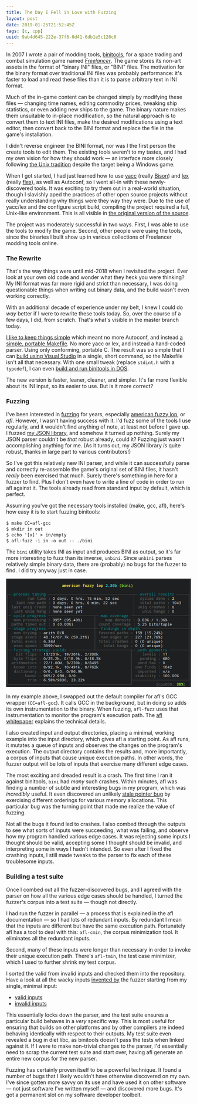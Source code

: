 ```yaml
---
title: The Day I Fell in Love with Fuzzing
layout: post
date: 2019-01-25T21:52:45Z
tags: [c, cpp]
uuid: 9ab4d645-222e-37f6-0d41-6db1e5c126c6
---
```


In 2007 I wrote a pair of modding tools, [binitools][bini], for a space
trading and combat simulation game named [*Freelancer*][fl]. The game
stores its non-art assets in the format of "binary INI" files, or "BINI"
files. The motivation for the binary format over traditional INI files
was probably performance: it's faster to load and read these files than
it is to parse arbitrary text in INI format.

Much of the in-game content can be changed simply by modifying these
files — changing time names, editing commodity prices, tweaking ship
statistics, or even adding new ships to the game. The binary nature
makes them unsuitable to in-place modification, so the natural approach
is to convert them to text INI files, make the desired modifications
using a text editor, then convert back to the BINI format and replace
the file in the game's installation.

I didn't reverse engineer the BINI format, nor was I the first person
the create tools to edit them. The existing tools weren't to my tastes,
and I had my own vision for how they should work — an interface more
closely following [the Unix tradition][taoup] despite the target being a
Windows game.

When I got started, I had just learned how to use [yacc][yacc] (really
[Bison][bison]) and [lex][lex] (really [flex][flex]), as well as
Autoconf, so I went all-in with these newly-discovered tools. It was
exciting to try them out in a real-world situation, though I slavishly
aped the practices of other open source projects without really
understanding why things were they way they were. Due to the use of
yacc/lex and the configure script build, compiling the project required
a full, Unix-like environment. This is all visible in [the original
version of the source][orig].

The project was moderately successful in two ways. First, I was able to
use the tools to modify the game. Second, other people were using the
tools, since the binaries I built show up in various collections of
Freelancer modding tools online.

### The Rewrite

That's the way things were until mid-2018 when I revisited the project.
Ever look at your own old code and wonder what they heck you were
thinking? My INI format was far more rigid and strict than necessary, I
was doing questionable things when writing out binary data, and the
build wasn't even working correctly.

With an additional decade of experience under my belt, I knew I could do
*way* better if I were to rewrite these tools today. So, over the course
of a few days, I did, from scratch. That's what's visible in the master
branch today.

[I like to keep things simple][simple] which meant no more Autoconf, and
instead [a simple, portable Makefile][make]. No more yacc or lex, and
instead a hand-coded parser. Using only conforming, portable C. The
result was so simple that I can [build using Visual Studio][msvc] in a
single, short command, so the Makefile isn't all that necessary. With
one small tweak (replace `stdint.h` with a `typedef`), I can even [build
and run binitools in DOS][borland].

The new version is faster, leaner, cleaner, and simpler. It's far more
flexible about its INI input, so its easier to use. But is it more
correct?

### Fuzzing

I've been interested in [fuzzing][fuzz] for years, especially
[american fuzzy lop][afl], or *afl*. However, I wasn't having success
with it. I'd fuzz some of the tools I use regularly, and it wouldn't
find anything of note, at least not before I gave up. I fuzzed [my
JSON library][pdjson], and somehow it turned up nothing. Surely my
JSON parser couldn't be *that* robust already, could it? Fuzzing just
wasn't accomplishing anything for me. (As it turns out, my JSON
library *is* quite robust, thanks in large part to various
contributors!)

So I've got this relatively new INI parser, and while it can
successfully parse and correctly re-assemble the game's original set of
BINI files, it hasn't *really* been exercised that much. Surely there's
something in here for a fuzzer to find. Plus I don't even have to write
a line of code in order to run afl against it. The tools already read
from standard input by default, which is perfect.

Assuming you've got the necessary tools installed (make, gcc, afl),
here's how easy it is to start fuzzing binitools:

    $ make CC=afl-gcc
    $ mkdir in out
    $ echo '[x]' > in/empty
    $ afl-fuzz -i in -o out -- ./bini

The `bini` utility takes INI as input and produces BINI as output, so
it's far more interesting to fuzz than its inverse, `unbini`. Since
`unbini` parses relatively simple binary data, there are (probably) no
bugs for the fuzzer to find. I did try anyway just in case.

![](/img/screenshot/afl.png)

In my example above, I swapped out the default compiler for afl's GCC
wrapper (`CC=afl-gcc`). It calls GCC in the background, but in doing so
adds its own instrumentation to the binary. When fuzzing, `afl-fuzz`
uses that instrumentation to monitor the program's execution path. The
[afl whitepaper][wp] explains the technical details.

I also created input and output directories, placing a minimal, working
example into the input directory, which gives afl a starting point. As
afl runs, it mutates a queue of inputs and observes the changes on the
program's execution. The output directory contains the results and, more
importantly, a corpus of inputs that cause unique execution paths. In
other words, the fuzzer output will be lots of inputs that exercise many
different edge cases.

The most exciting and dreaded result is a crash. The first time I ran it
against binitools, `bini` had *many* such crashes. Within minutes, afl
was finding a number of subtle and interesting bugs in my program, which
was *incredibly* useful. It even discovered an unlikely [stale pointer
bug][stale] by exercising different orderings for various memory
allocations. This particular bug was the turning point that made me
realize the value of fuzzing.

Not all the bugs it found led to crashes. I also combed through the
outputs to see what sorts of inputs were succeeding, what was failing,
and observe how my program handled various edge cases. It was rejecting
some inputs I thought should be valid, accepting some I thought should
be invalid, and interpreting some in ways I hadn't intended. So even
after I fixed the crashing inputs, I still made tweaks to the parser to
fix each of these troublesome inputs.

### Building a test suite

Once I combed out all the fuzzer-discovered bugs, and I agreed with the
parser on how all the various edge cases should be handled, I turned the
fuzzer's corpus into a test suite — though not directly.

I had run the fuzzer in parallel — a process that is explained in the
afl documentation — so I had lots of redundant inputs. By redundant I
mean that the inputs are different but have the same execution path.
Fortunately afl has a tool to deal with this: `afl-cmin`, the corpus
minimization tool. It eliminates all the redundant inputs.

Second, many of these inputs were longer than necessary in order to
invoke their unique execution path. There's `afl-tmin`, the test case
minimizer, which I used to further shrink my test corpus.

I sorted the valid from invalid inputs and checked them into the
repository. Have a look at all the wacky inputs [invented by][jpeg] the
fuzzer starting from my single, minimal input:

* [valid inputs][valid]
* [invalid inputs][invalid]

This essentially locks down the parser, and the test suite ensures a
particular build behaves in a *very* specific way. This is most useful
for ensuring that builds on other platforms and by other compilers are
indeed behaving identically with respect to their outputs. My test suite
even revealed a bug in diet libc, as binitools doesn't pass the tests
when linked against it. If I were to make non-trivial changes to the
parser, I'd essentially need to scrap the current test suite and start
over, having afl generate an entire new corpus for the new parser.

Fuzzing has certainly proven itself to be a powerful technique. It found
a number of bugs that I likely wouldn't have otherwise discovered on my
own. I've since gotten more savvy on its use and have used it on other
software — not just software I've written myself — and discovered more
bugs. It's got a permanent slot on my software developer toolbelt.


[afl]: http://lcamtuf.coredump.cx/afl/
[bini]: https://github.com/skeeto/binitools
[bison]: https://www.gnu.org/software/bison/
[borland]: https://nullprogram.com/blog/2018/04/13/
[fl]: https://en.wikipedia.org/wiki/Freelancer_(video_game)
[flex]: https://github.com/westes/flex
[fuzz]: https://labs.mwrinfosecurity.com/blog/what-the-fuzz/
[invalid]: https://github.com/skeeto/binitools/tree/master/tests/invalid
[jpeg]: https://lcamtuf.blogspot.com/2014/11/pulling-jpegs-out-of-thin-air.html
[lex]: http://pubs.opengroup.org/onlinepubs/9699919799/utilities/lex.html
[make]: https://nullprogram.com/blog/2017/08/20/
[msvc]: https://nullprogram.com/blog/2016/06/13/
[orig]: https://github.com/skeeto/binitools/tree/original
[pdjson]: https://github.com/skeeto/pdjson
[simple]: https://nullprogram.com/blog/2017/03/30/
[stale]: https://github.com/skeeto/binitools/commit/b695aec7d0021299cbd83c8c6983055f16d11507
[taoup]: http://www.catb.org/esr/writings/taoup/html/
[valid]: https://github.com/skeeto/binitools/tree/master/tests/valid
[wp]: http://lcamtuf.coredump.cx/afl/technical_details.txt
[yacc]: http://pubs.opengroup.org/onlinepubs/9699919799/utilities/yacc.html
